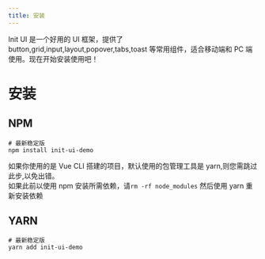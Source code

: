 ```yaml
---
title: 安装
---
```

Init UI 是一个好用的 UI 框架，提供了 button,grid,input,layout,popover,tabs,toast 等常用组件，适合移动端和 PC 端使用。现在开始安装使用吧！

# 安装
## NPM
```shell script
# 最新稳定版
npm install init-ui-demo
```
如果你使用的是 Vue CLI 搭建的项目，默认使用的包管理工具是 yarn,则您需跳过此步,以免出错。  
如果此前以使用 npm 安装所需依赖，请`rm -rf node_modules` 然后使用 yarn 重新安装依赖
## YARN
```shell script
# 最新稳定版
yarn add init-ui-demo
```